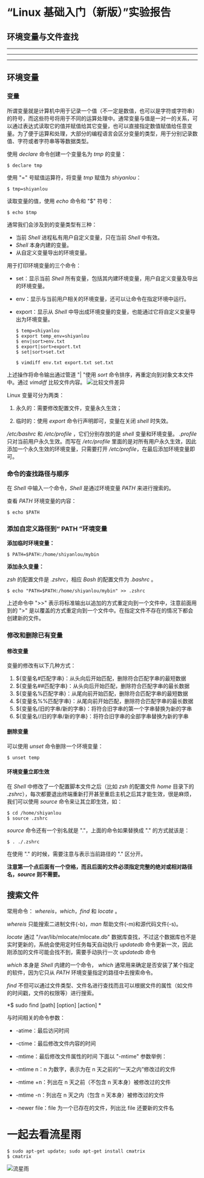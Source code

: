 # “Linux 基础入门（新版）”实验报告
##  环境变量与文件查找
***
***
***
##  环境变量
### 变量
所谓变量就是计算机中用于记录一个值（不一定是数值，也可以是字符或字符串）的符号，而这些符号将用于不同的运算处理中。通常变量与值是一对一的关系，可以通过表达式读取它的值并赋值给其它变量，也可以直接指定数值赋值给任意变量。为了便于运算和处理，大部分的编程语言会区分变量的类型，用于分别记录数值、字符或者字符串等等数据类型。

使用 *declare* 命令创建一个变量名为 *tmp* 的变量：

    $ declare tmp
使用 "=" 号赋值运算符，将变量 *tmp* 赋值为 *shiyanlou*：

    $ tmp=shiyanlou
读取变量的值，使用 *echo* 命令和 "$" 符号：

    $ echo $tmp
通常我们会涉及到的变量类型有三种：
+ 当前 *Shell* 进程私有用户自定义变量，只在当前 *Shell* 中有效。
+ *Shell* 本身内建的变量。
+ 从自定义变量导出的环境变量。

用于打印环境变量的三个命令：
+ set：显示当前 *Shell* 所有变量，包括其内建环境变量，用户自定义变量及导出的环境变量。
+ env：显示与当前用户相关的环境变量，还可以让命令在指定环境中运行。
+ export：显示从 *Shell* 中导出成环境变量的变量，也能通过它将自定义变量导出为环境变量。

      $ temp=shiyanlou
      $ export temp_env=shiyanlou
      $ env|sort>env.txt
      $ export|sort>export.txt
      $ set|sort>set.txt

      $ vimdiff env.txt export.txt set.txt
上述操作将命令输出通过管道 "| "使用 *sort* 命令排序，再重定向到对象文本文件中。通过 *vimdiff* 比较文件内容。
![比较文件差异](https://dn-simplecloud.shiyanlou.com/courses/uid1080185-20190605-1559669132415)

Linux 变量可分为两类：

1. 永久的：需要修改配置文件，变量永久生效；

2. 临时的：使用 *export* 命令行声明即可，变量在关闭 *shell* 时失效。

*/etc/bashrc* 和 */etc/profile* ，它们分别存放的是 *shell* 变量和环境变量。 *.profile* 只对当前用户永久生效。而写在 */etc/profile* 里面的是对所有用户永久生效，因此添加一个永久生效的环境变量，只需要打开 */etc/profile*，在最后添加环境变量即可。

### 命令的查找路径与顺序
在 *Shell* 中输入一个命令，*Shell* 是通过环境变量 *PATH* 来进行搜索的。

查看 *PATH* 环境变量的内容：

    $ echo $PATH

### 添加自定义路径到“ PATH ”环境变量
**添加临时环境变量：**

    $ PATH=$PATH:/home/shiyanlou/mybin
**添加永久变量：**

*zsh* 的配置文件是 *.zshrc*，相应 *Bash* 的配置文件为 *.bashrc* 。

    $ echo "PATH=$PATH:/home/shiyanlou/mybin" >> .zshrc
上述命令中 ">>" 表示将标准输出以追加的方式重定向到一个文件中，注意前面用到的 ">" 是以覆盖的方式重定向到一个文件中。在指定文件不存在的情况下都会创建新的文件。

### 修改和删除已有变量
####  修改变量
变量的修改有以下几种方式：
1. ${变量名#匹配字串}：从头向后开始匹配，删除符合匹配字串的最短数据
2. ${变量名##匹配字串}：从头向后开始匹配，删除符合匹配字串的最长数据
3. ${变量名%匹配字串}：从尾向前开始匹配，删除符合匹配字串的最短数据
4. ${变量名%%匹配字串}：从尾向前开始匹配，删除符合匹配字串的最长数据
5. ${变量名/旧的字串/新的字串}：将符合旧字串的第一个字串替换为新的字串
6. ${变量名//旧的字串/新的字串}：将符合旧字串的全部字串替换为新的字串

####  删除变量
可以使用 *unset* 命令删除一个环境变量：

    $ unset temp
####  环境变量立即生效
在 *Shell* 中修改了一个配置脚本文件之后（比如 *zsh* 的配置文件 *home* 目录下的 *.zshrc*），每次都要退出终端重新打开甚至重启主机之后其才能生效，很是麻烦，我们可以使用 *source* 命令来让其立即生效，如：

    $ cd /home/shiyanlou
    $ source .zshrc
*source* 命令还有一个别名就是 "."，上面的命令如果替换成 "." 的方式就该是：

    $ . ./.zshrc
在使用 "." 的时候，需要注意与表示当前路径的 "." 区分开。

**注意第一个点后面有一个空格，而且后面的文件必须指定完整的绝对或相对路径名，*source* 则不需要。**

##  搜索文件
常用命令： *whereis*，*which*，*find* 和 *locate* 。

*whereis* 只能搜索二进制文件(-b)，*man* 帮助文件(-m)和源代码文件(-s)。

*locate* 通过 "/var/lib/mlocate/mlocate.db" 数据库查找，不过这个数据库也不是实时更新的，系统会使用定时任务每天自动执行 *updatedb* 命令更新一次，因此刚添加的文件可能会找不到，需要手动执行一次 *updatedb* 命令

*which* 本身是 *Shell* 内建的一个命令， *which* 通常用来确定是否安装了某个指定的软件，因为它只从 *PATH* 环境变量指定的路径中去搜索命令。

*find* 不但可以通过文件类型、文件名进行查找而且可以根据文件的属性（如文件的时间戳，文件的权限等）进行搜索。

*$ sudo find [path] [option] [action] *

与时间相关的命令参数：

+ -atime：最后访问时间
+ -ctime：最后修改文件内容的时间
+ -mtime：最后修改文件属性的时间
下面以 "-mtime" 参数举例：

+ -mtime n：n 为数字，表示为在 n 天之前的“一天之内”修改过的文件
+ -mtime +n：列出在 n 天之前（不包含 n 天本身）被修改过的文件
+ -mtime -n：列出在 n 天之内（包含 n 天本身）被修改过的文件
+ -newer file：file 为一个已存在的文件，列出比 file 还要新的文件名

# 一起去看流星雨
    $ sudo apt-get update; sudo apt-get install cmatrix
    $ cmatrix
![流星雨](https://dn-simplecloud.shiyanlou.com/courses/uid1080185-20190605-1559669290761)

